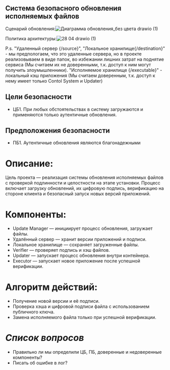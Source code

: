 ## Система безопасного обновления исполняемых файлов
Сценарий обновления:![Диаграмма обновления_без цвета drawio (1)](https://github.com/user-attachments/assets/3b1cefa1-6f54-4d84-aa8a-1c78c5394b13)

Политика архитектуры:![28 04 drawio (1)](https://github.com/user-attachments/assets/9ee05521-2660-4feb-8a4e-f93042eb8ff6)

P.s. "Удаленный сервер {/source}", "Локальное хранилище{/destination}" - мы предпологаем, что это удаленные сервера, но в проекте реализовываем в виде папок, во избежании лишних затрат на поднятие сервиса (Мы считаем их не доверенными, т.к. доступ к ним могут получить злоумышленники). 
"Исполняемое хранилище {/executable}" - локальный кэш приложения (Мы считаем доверенным, т.к. доступ к нему имеет только Contol System и Updater)
## Цели безопасности
- ЦБ1. При любых обстоятельствах в систему загружаются и применяются только аутентичные обновления.
## Предположения  безопасности
- ПБ1. Аутентичные обновления являются благонадежными
# Описание:
Цель проекта — реализация системы обновления исполняемых файлов с проверкой подлинности и целостности на этапе установки. Процесс включает загрузку обновлений, их цифровую подпись, верификацию на стороне клиента и безопасный запуск новых версий приложений.

# Компоненты:
- Update Manager — инициирует процесс обновления, загружает файлы.
- Удалённый сервер — хранит версии приложений и подписи.
- Локальное хранилище — сохраняет загруженные файлы.
- Verifier — проверяет подпись и хэш файлов.
- Updater — запускает процесс обновления внутри контейнера.
- Executor — запускает новое приложение после успешной верификации.

# Алгоритм действий:
- Получение новой версии и её подписи.
- Проверка хэша и цифровой подписи файла с использованием публичного ключа.
- Замена исполняемого файла только при успешной верификации.


#  *Список вопросов*
- Правильно ли мы определили ЦБ, ПБ, доверенные и недоверенные компоненты?
- Писать об ошибке в лог?
